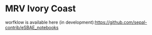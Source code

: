 # MRV Ivory Coast

 worfklow is available here (in development):https://github.com/sepal-contrib/eSBAE_notebooks
